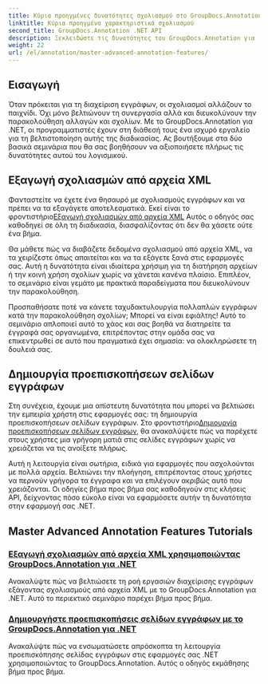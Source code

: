 ```yaml
---
title: Κύρια προηγμένες δυνατότητες σχολιασμού στο GroupDocs.Annotation για .NET
linktitle: Κύρια προηγμένα χαρακτηριστικά σχολιασμού
second_title: GroupDocs.Annotation .NET API
description: Ξεκλειδώστε τις δυνατότητες του GroupDocs.Annotation για .NET με σεμινάρια για την εξαγωγή σχολιασμών XML και τη δημιουργία προεπισκοπήσεων σελίδων εγγράφων.
weight: 22
url: /el/annotation/master-advanced-annotation-features/
---
```

## Εισαγωγή

Όταν πρόκειται για τη διαχείριση εγγράφων, οι σχολιασμοί αλλάζουν το παιχνίδι. Όχι μόνο βελτιώνουν τη συνεργασία αλλά και διευκολύνουν την παρακολούθηση αλλαγών και σχολίων. Με το GroupDocs.Annotation για .NET, οι προγραμματιστές έχουν στη διάθεσή τους ένα ισχυρό εργαλείο για τη βελτιστοποίηση αυτής της διαδικασίας. Ας βουτήξουμε στα δύο βασικά σεμινάρια που θα σας βοηθήσουν να αξιοποιήσετε πλήρως τις δυνατότητες αυτού του λογισμικού.

## Εξαγωγή σχολιασμών από αρχεία XML

 Φανταστείτε να έχετε ένα θησαυρό με σχολιασμούς εγγράφων και να πρέπει να τα εξαγάγετε αποτελεσματικά. Εκεί είναι το φροντιστήριο[Εξαγωγή σχολιασμών από αρχεία XML](./export-annotations-from-xml-file/) Αυτός ο οδηγός σας καθοδηγεί σε όλη τη διαδικασία, διασφαλίζοντας ότι δεν θα χάσετε ούτε ένα βήμα. 

Θα μάθετε πώς να διαβάζετε δεδομένα σχολιασμού από αρχεία XML, να τα χειρίζεστε όπως απαιτείται και να τα εξάγετε ξανά στις εφαρμογές σας. Αυτή η δυνατότητα είναι ιδιαίτερα χρήσιμη για τη διατήρηση αρχείων ή την κοινή χρήση σχολίων χωρίς να χάνεται κανένα πλαίσιο. Επιπλέον, το σεμινάριο είναι γεμάτο με πρακτικά παραδείγματα που διευκολύνουν την παρακολούθηση. 

Προσπαθήσατε ποτέ να κάνετε ταχυδακτυλουργία πολλαπλών εγγράφων κατά την παρακολούθηση σχολίων; Μπορεί να είναι εφιάλτης! Αυτό το σεμινάριο απλοποιεί αυτό το χάος και σας βοηθά να διατηρείτε τα έγγραφά σας οργανωμένα, επιτρέποντας στην ομάδα σας να επικεντρωθεί σε αυτό που πραγματικά έχει σημασία: να ολοκληρώσετε τη δουλειά σας.

## Δημιουργία προεπισκοπήσεων σελίδων εγγράφων

 Στη συνέχεια, έχουμε μια απίστευτη δυνατότητα που μπορεί να βελτιώσει την εμπειρία χρήστη στις εφαρμογές σας: τη δημιουργία προεπισκοπήσεων σελίδων εγγράφων. Στο φροντιστήριο[Δημιουργία προεπισκοπήσεων σελίδων εγγράφων](./generate-document-page-previews/), θα ανακαλύψετε πώς να παρέχετε στους χρήστες μια γρήγορη ματιά στις σελίδες εγγράφων χωρίς να χρειάζεται να τις ανοίξετε πλήρως.

Αυτή η λειτουργία είναι σωτήρια, ειδικά για εφαρμογές που ασχολούνται με πολλά αρχεία. Βελτιώνει την πλοήγηση, επιτρέποντας στους χρήστες να περνούν γρήγορα τα έγγραφα και να επιλέγουν ακριβώς αυτό που χρειάζονται. Οι οδηγίες βήμα προς βήμα σας καθοδηγούν στις κλήσεις API, δείχνοντας πόσο εύκολο είναι να εφαρμόσετε αυτήν τη δυνατότητα στην εφαρμογή σας .NET. 

## Master Advanced Annotation Features Tutorials
### [Εξαγωγή σχολιασμών από αρχεία XML χρησιμοποιώντας GroupDocs.Annotation για .NET](./export-annotations-from-xml-file/)
Ανακαλύψτε πώς να βελτιώσετε τη ροή εργασιών διαχείρισης εγγράφων εξάγοντας σχολιασμούς από αρχεία XML με το GroupDocs.Annotation για .NET. Αυτό το περιεκτικό σεμινάριο παρέχει βήμα προς βήμα.
### [Δημιουργήστε προεπισκοπήσεις σελίδων εγγράφων με το GroupDocs.Annotation για .NET](./generate-document-page-previews/)
Ανακαλύψτε πώς να ενσωματώσετε απρόσκοπτα τη λειτουργία προεπισκόπησης σελίδας εγγράφων στις εφαρμογές σας .NET χρησιμοποιώντας το GroupDocs.Annotation. Αυτός ο οδηγός εκμάθησης βήμα προς βήμα.